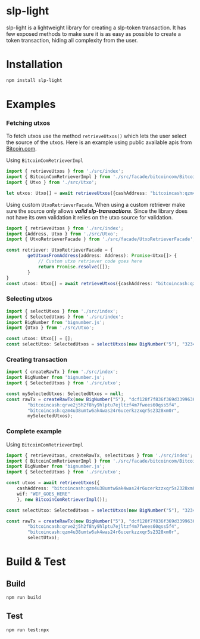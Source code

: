 # slp-light

slp-light is a lightweight library for creating a slp-token transaction. It has few exposed methods to make sure it is as 
easy as possible to create a token transaction, hiding all complexity from the user. 

# Installation
```bash
npm install slp-light
```

# Examples

### Fetching utxos
To fetch utxos use the method `retrieveUtxos()` which lets the user select the source of the utxos. Here is an 
example using public available apis from [Bitcoin.com](https://rest.bitcoin.com).

Using `BitcoinComRetrieverImpl`
```ts
import { retrieveUtxos } from './src/index'; 
import { BitcoinComRetrieverImpl } from './src/facade/bitcoincom/BitcoinComRetrieverImpl'; 
import { Utxo } from './src/Utxo';

let utxos: Utxo[] = await retrieveUtxos({cashAddress: "bitcoincash:qzm4u38umtw6ak4was24r6ucerkzzxqr5s2328xm0r", wif: "WIF"}, new BitcoinComRetrieverImpl());
```

Using custom `UtxoRetrieverFacade`. When using a custom retriever make sure the source only allows ***valid slp-transactions***. Since the library
does not have its own validation it relies on the utxo source for validation.
```ts
import { retrieveUtxos } from './src/index';
import {Address, Utxo } from './src/Utxo'; 
import { UtxoRetrieverFacade } from './src/facade/UtxoRetrieverFacade'; 

const retriever: UtxoRetrieverFacade = {
        getUtxosFromAddress(address: Address): Promise<Utxo[]> {
            // Custom utxo retriever code goes here
            return Promise.resolve([]);
        }
}
const utxos: Utxo[] = await retrieveUtxos({cashAddress: "bitcoincash:qzm4u38umtw6ak4was24r6ucerkzzxqr5s2328xm0r", wif: "WIF"}, retriever);
```

### Selecting utxos
```ts
import { selectUtxos } from './src/index'; 
import { SelectedUtxos } from './src/index'; 
import BigNumber from 'bignumber.js'; 
import {Utxo } from './src/Utxo'; 

const utxos: Utxo[] = [];
const selectUtxo: SelectedUtxos = selectUtxos(new BigNumber("5"), "323437d4c86b00874c3b00cd454ab6ffb3226130fde09747009cf270caedddcf", utxos);
```


### Creating transaction
```ts
import { createRawTx } from './src/index'; 
import BigNumber from 'bignumber.js'; 
import { SelectedUtxos } from './src/utxo'; 

const mySelectedUtxos: SelectedUtxos = null;
const rawTx = createRawTx(new BigNumber("5"), "dcf128f7f836f369d339963685e91b105cf7982d8977d09f6a776329a6e290e7",
        "bitcoincash:qrve2j5h2f8hy9hlptu7ejltzf4m7fwees60qss5f4",
        "bitcoincash:qzm4u38umtw6ak4was24r6ucerkzzxqr5s2328xm0r",
        mySelectedUtxos);
```

### Complete example

Using `BitcoinComRetrieverImpl`
```ts
import { retrieveUtxos, createRawTx, selectUtxos } from './src/index'; 
import { BitcoinComRetrieverImpl } from './src/facade/bitcoincom/BitcoinComRetrieverImpl'; 
import BigNumber from 'bignumber.js'; 
import { SelectedUtxos } from './src/utxo'; 

const utxos = await retrieveUtxos({
    cashAddress: "bitcoincash:qzm4u38umtw6ak4was24r6ucerkzzxqr5s2328xm0r",
    wif: "WIF_GOES_HERE"
    }, new BitcoinComRetrieverImpl());

const selectUtxo: SelectedUtxos = selectUtxos(new BigNumber("5"), "323437d4c86b00874c3b00cd454ab6ffb3226130fde09747009cf270caedddcf", utxos);

const rawTx = createRawTx(new BigNumber("5"), "dcf128f7f836f369d339963685e91b105cf7982d8977d09f6a776329a6e290e7",
        "bitcoincash:qrve2j5h2f8hy9hlptu7ejltzf4m7fwees60qss5f4",
        "bitcoincash:qzm4u38umtw6ak4was24r6ucerkzzxqr5s2328xm0r",
        selectUtxo);
```

# Build & Test

## Build
```bash
npm run build
```

## Test
```bash
npm run test:npx
```